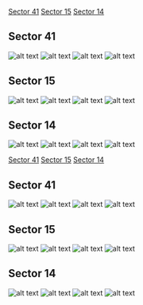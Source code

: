 [Sector 41](#sector41)
[Sector 15](#sector15)
[Sector 14](#sector14)

<a name = "sector41"></a>
## Sector 41
![alt text](/tt/KELT-21_Sector_41/KELT-21_Sector_41_a_TimeSeries.png)
![alt text](/tt/KELT-21_Sector_41/KELT-21_Sector_41_b_FoldedLightCurve.png)
![alt text](/tt/KELT-21_Sector_41/KELT-21_Sector_41_b_IndividualTransitsWithFit.png)
![alt text](/tt/KELT-21_Sector_41/KELT-21_Sector_41_c_TimingResiduals.png)

<a name = "sector15"></a>
## Sector 15
![alt text](/tt/KELT-21_Sector_15/KELT-21_Sector_15_a_TimeSeries.png)
![alt text](/tt/KELT-21_Sector_15/KELT-21_Sector_15_b_FoldedLightCurve.png)
![alt text](/tt/KELT-21_Sector_15/KELT-21_Sector_15_b_IndividualTransitsWithFit.png)
![alt text](/tt/KELT-21_Sector_15/KELT-21_Sector_15_c_TimingResiduals.png)

<a name = "sector14"></a>
## Sector 14
![alt text](/tt/KELT-21_Sector_14/KELT-21_Sector_14_a_TimeSeries.png)
![alt text](/tt/KELT-21_Sector_14/KELT-21_Sector_14_b_FoldedLightCurve.png)
![alt text](/tt/KELT-21_Sector_14/KELT-21_Sector_14_b_IndividualTransitsWithFit.png)
![alt text](/tt/KELT-21_Sector_14/KELT-21_Sector_14_c_TimingResiduals.png)

[Sector 41](#sector41)
[Sector 15](#sector15)
[Sector 14](#sector14)

<a name = "sector41"></a>
## Sector 41
![alt text](/tt/KELT-21_Sector_41/KELT-21_Sector_41_a_TimeSeries.png)
![alt text](/tt/KELT-21_Sector_41/KELT-21_Sector_41_b_FoldedLightCurve.png)
![alt text](/tt/KELT-21_Sector_41/KELT-21_Sector_41_b_IndividualTransitsWithFit.png)
![alt text](/tt/KELT-21_Sector_41/KELT-21_Sector_41_c_TimingResiduals.png)

<a name = "sector15"></a>
## Sector 15
![alt text](/tt/KELT-21_Sector_15/KELT-21_Sector_15_a_TimeSeries.png)
![alt text](/tt/KELT-21_Sector_15/KELT-21_Sector_15_b_FoldedLightCurve.png)
![alt text](/tt/KELT-21_Sector_15/KELT-21_Sector_15_b_IndividualTransitsWithFit.png)
![alt text](/tt/KELT-21_Sector_15/KELT-21_Sector_15_c_TimingResiduals.png)

<a name = "sector14"></a>
## Sector 14
![alt text](/tt/KELT-21_Sector_14/KELT-21_Sector_14_a_TimeSeries.png)
![alt text](/tt/KELT-21_Sector_14/KELT-21_Sector_14_b_FoldedLightCurve.png)
![alt text](/tt/KELT-21_Sector_14/KELT-21_Sector_14_b_IndividualTransitsWithFit.png)
![alt text](/tt/KELT-21_Sector_14/KELT-21_Sector_14_c_TimingResiduals.png)

